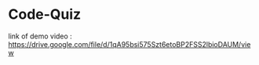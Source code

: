 # Code-Quiz
link of demo video : https://drive.google.com/file/d/1qA95bsi575Szt6etoBP2FSS2lbioDAUM/view
